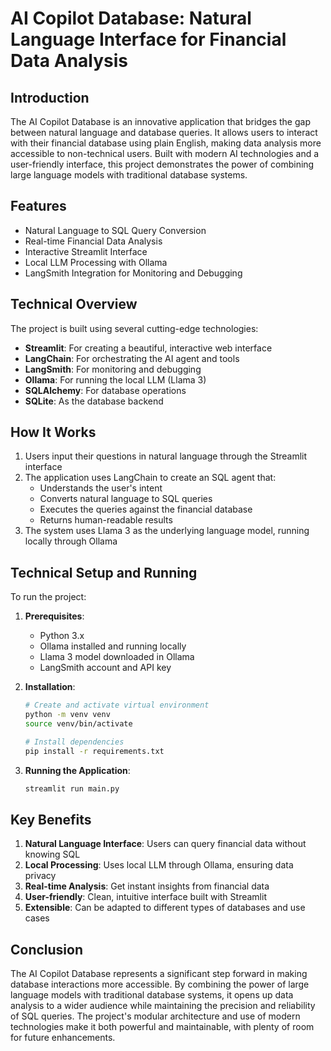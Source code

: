# AI Copilot Database: Natural Language Interface for Financial Data Analysis

## Introduction
The AI Copilot Database is an innovative application that bridges the gap between natural language and database queries. It allows users to interact with their financial database using plain English, making data analysis more accessible to non-technical users. Built with modern AI technologies and a user-friendly interface, this project demonstrates the power of combining large language models with traditional database systems.

## Features
- Natural Language to SQL Query Conversion
- Real-time Financial Data Analysis
- Interactive Streamlit Interface
- Local LLM Processing with Ollama
- LangSmith Integration for Monitoring and Debugging

## Technical Overview
The project is built using several cutting-edge technologies:
- **Streamlit**: For creating a beautiful, interactive web interface
- **LangChain**: For orchestrating the AI agent and tools
- **LangSmith**: For monitoring and debugging
- **Ollama**: For running the local LLM (Llama 3)
- **SQLAlchemy**: For database operations
- **SQLite**: As the database backend

## How It Works
1. Users input their questions in natural language through the Streamlit interface
2. The application uses LangChain to create an SQL agent that:
   - Understands the user's intent
   - Converts natural language to SQL queries
   - Executes the queries against the financial database
   - Returns human-readable results
3. The system uses Llama 3 as the underlying language model, running locally through Ollama

## Technical Setup and Running
To run the project:

1. **Prerequisites**:
   - Python 3.x
   - Ollama installed and running locally
   - Llama 3 model downloaded in Ollama
   - LangSmith account and API key

2. **Installation**:
   ```bash
   # Create and activate virtual environment
   python -m venv venv
   source venv/bin/activate 

   # Install dependencies
   pip install -r requirements.txt
   ```

3. **Running the Application**:
   ```bash
   streamlit run main.py
   ```

## Key Benefits
1. **Natural Language Interface**: Users can query financial data without knowing SQL
2. **Local Processing**: Uses local LLM through Ollama, ensuring data privacy
3. **Real-time Analysis**: Get instant insights from financial data
4. **User-friendly**: Clean, intuitive interface built with Streamlit
5. **Extensible**: Can be adapted to different types of databases and use cases

## Conclusion
The AI Copilot Database represents a significant step forward in making database interactions more accessible. By combining the power of large language models with traditional database systems, it opens up data analysis to a wider audience while maintaining the precision and reliability of SQL queries. The project's modular architecture and use of modern technologies make it both powerful and maintainable, with plenty of room for future enhancements.
